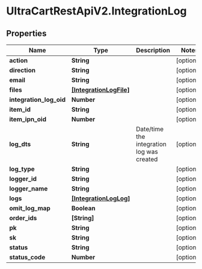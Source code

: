 # UltraCartRestApiV2.IntegrationLog

## Properties
Name | Type | Description | Notes
------------ | ------------- | ------------- | -------------
**action** | **String** |  | [optional] 
**direction** | **String** |  | [optional] 
**email** | **String** |  | [optional] 
**files** | [**[IntegrationLogFile]**](IntegrationLogFile.md) |  | [optional] 
**integration_log_oid** | **Number** |  | [optional] 
**item_id** | **String** |  | [optional] 
**item_ipn_oid** | **Number** |  | [optional] 
**log_dts** | **String** | Date/time the integration log was created | [optional] 
**log_type** | **String** |  | [optional] 
**logger_id** | **String** |  | [optional] 
**logger_name** | **String** |  | [optional] 
**logs** | [**[IntegrationLogLog]**](IntegrationLogLog.md) |  | [optional] 
**omit_log_map** | **Boolean** |  | [optional] 
**order_ids** | **[String]** |  | [optional] 
**pk** | **String** |  | [optional] 
**sk** | **String** |  | [optional] 
**status** | **String** |  | [optional] 
**status_code** | **Number** |  | [optional] 


